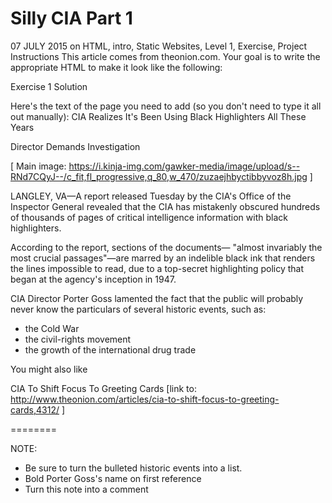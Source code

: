 # Silly CIA Part 1
07 JULY 2015 on HTML, intro, Static Websites, Level 1, Exercise, Project
Instructions
This article comes from theonion.com. Your goal is to write the appropriate HTML to make it look like the following:

Exercise 1 Solution

Here's the text of the page you need to add (so you don't need to type it all out manually):
CIA Realizes It's Been Using Black Highlighters All These Years

Director Demands Investigation 

[ Main image: https://i.kinja-img.com/gawker-media/image/upload/s--RNd7CQyJ--/c_fit,fl_progressive,q_80,w_470/zuzaejhbyctibbyvoz8h.jpg ]

LANGLEY, VA—A report released Tuesday by the CIA's Office of the Inspector General revealed that the CIA has mistakenly obscured hundreds of thousands of pages of critical intelligence information with black highlighters.

According to the report, sections of the documents— "almost invariably the most crucial passages"—are marred by an indelible black ink that renders the lines impossible to read, due to a top-secret highlighting policy that began at the agency's inception in 1947.

CIA Director Porter Goss lamented the fact that the public will probably never know the particulars of several historic events, such as: 

* the Cold War
* the civil-rights movement 
* the growth of the international drug trade

You might also like

CIA To Shift Focus To Greeting Cards [link to: http://www.theonion.com/articles/cia-to-shift-focus-to-greeting-cards,4312/ ]

========

NOTE: 

* Be sure to turn the bulleted historic events into a list. 
* Bold Porter Goss's name on first reference
* Turn this note into a comment
